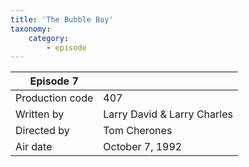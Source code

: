 ```yaml
---
title: 'The Bubble Boy'
taxonomy:
    category:
        - episode
---
```


| Episode 7 | |
|-----------------|--------------------------------|
| Production code | 407                            |
| Written by      | Larry David & Larry Charles |
| Directed by     | Tom Cherones                   |
| Air date        | October 7, 1992                   |
